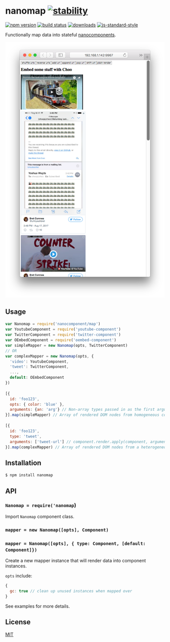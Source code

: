 # nanomap [![stability][0]][1]
[![npm version][2]][3] [![build status][4]][5]
[![downloads][8]][9] [![js-standard-style][10]][11]

Functionally map data into stateful [nanocomponents][nc].

![](screenshot.png)

## Usage

```js
var Nanomap = require('nanocomponent/map')
var YoutubeComponent = require('youtube-component')
var TwitterComponent = require('twitter-component')
var OEmbedComponent = require('oembed-component')
var simpleMapper = new Nanomap(opts, TwitterComponent)
// OR
var complexMapper = new Nanomap(opts, {
  'video': YoutubeComponent,
  'tweet': TwitterComponent,
  ...,
  default: OEmbedComponent
})

[{
  id: 'foo123',
  opts: { color: 'blue' },
  arguments: {an: 'arg'} // Non-array types passed in as the first argument
}].map(simpleMapper) // Array of rendered DOM nodes from homogeneous components

[{
  id: 'foo123',
  type: 'tweet',
  arguments: ['tweet-url'] // component.render.apply(component, arguments)
}].map(complexMapper) // Array of rendered DOM nodes from a heterogeneous set of components
```

## Installation
```sh
$ npm install nanomap
```
## API
### `Nanomap = require('nanomap`)
Import `Nanomap` component class.

### `mapper = new Nanomap([opts], Component)`
### `mapper = Nanomap([opts], { type: Component, [default: Component]})`
Create a new mapper instance that will render data into component instances.

`opts` include:

```js
{
  gc: true // clean up unused instances when mapped over
}
```

See examples for more details.

## License
[MIT](https://tldrlegal.com/license/mit-license)

[0]: https://img.shields.io/badge/stability-experimental-orange.svg?style=flat-square
[1]: https://nodejs.org/api/documentation.html#documentation_stability_index
[2]: https://img.shields.io/npm/v/nanomap.svg?style=flat-square
[3]: https://npmjs.org/package/nanomap
[4]: https://img.shields.io/travis/bcomnes/nanomap/master.svg?style=flat-square
[5]: https://travis-ci.org/bcomnes/nanomap
[8]: http://img.shields.io/npm/dm/nanomap.svg?style=flat-square
[9]: https://npmjs.org/package/nanomap
[10]: https://img.shields.io/badge/code%20style-standard-brightgreen.svg?style=flat-square
[11]: https://github.com/feross/standard
[bel]: https://github.com/shama/bel
[yoyoify]: https://github.com/shama/yo-yoify
[md]: https://github.com/patrick-steele-idem/morphdom
[210]: https://github.com/patrick-steele-idem/morphdom/pull/81
[nm]: https://github.com/yoshuawuyts/nanomorph
[ce]: https://github.com/yoshuawuyts/cache-element
[class]: https://developer.mozilla.org/en-US/docs/Web/JavaScript/Reference/Classes
[isSameNode]: https://github.com/choojs/nanomorph#caching-dom-elements
[onload]: https://github.com/shama/on-load
[choo]: https://github.com/choojs/choo
[nca]: https://github.com/choojs/nanocomponent-adapters
[nc]: https://github.com/choojs/nanocomponent
